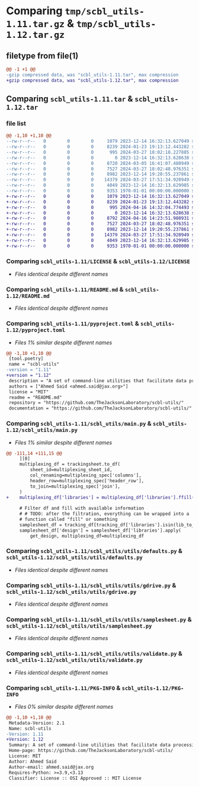 # Comparing `tmp/scbl_utils-1.11.tar.gz` & `tmp/scbl_utils-1.12.tar.gz`

## filetype from file(1)

```diff
@@ -1 +1 @@
-gzip compressed data, was "scbl_utils-1.11.tar", max compression
+gzip compressed data, was "scbl_utils-1.12.tar", max compression
```

## Comparing `scbl_utils-1.11.tar` & `scbl_utils-1.12.tar`

### file list

```diff
@@ -1,10 +1,10 @@
--rw-r--r--   0        0        0     1079 2023-12-14 16:32:13.627049 scbl_utils-1.11/LICENSE
--rw-r--r--   0        0        0     8239 2024-01-23 19:13:12.443282 scbl_utils-1.11/README.md
--rw-r--r--   0        0        0      995 2024-03-27 18:02:18.227885 scbl_utils-1.11/pyproject.toml
--rw-r--r--   0        0        0        0 2023-12-14 16:32:13.628638 scbl_utils-1.11/scbl_utils/__init__.py
--rw-r--r--   0        0        0     8720 2024-03-05 16:41:07.480949 scbl_utils-1.11/scbl_utils/main.py
--rw-r--r--   0        0        0     7527 2024-03-27 18:02:48.976351 scbl_utils-1.11/scbl_utils/utils/defaults.py
--rw-r--r--   0        0        0     8982 2023-12-14 19:20:55.237861 scbl_utils-1.11/scbl_utils/utils/gdrive.py
--rw-r--r--   0        0        0    14379 2024-03-27 17:51:34.920949 scbl_utils-1.11/scbl_utils/utils/samplesheet.py
--rw-r--r--   0        0        0     4049 2023-12-14 16:32:13.629985 scbl_utils-1.11/scbl_utils/utils/validate.py
--rw-r--r--   0        0        0     9353 1970-01-01 00:00:00.000000 scbl_utils-1.11/PKG-INFO
+-rw-r--r--   0        0        0     1079 2023-12-14 16:32:13.627049 scbl_utils-1.12/LICENSE
+-rw-r--r--   0        0        0     8239 2024-01-23 19:13:12.443282 scbl_utils-1.12/README.md
+-rw-r--r--   0        0        0      995 2024-04-16 14:32:04.774493 scbl_utils-1.12/pyproject.toml
+-rw-r--r--   0        0        0        0 2023-12-14 16:32:13.628638 scbl_utils-1.12/scbl_utils/__init__.py
+-rw-r--r--   0        0        0     8792 2024-04-16 14:23:51.980931 scbl_utils-1.12/scbl_utils/main.py
+-rw-r--r--   0        0        0     7527 2024-03-27 18:02:48.976351 scbl_utils-1.12/scbl_utils/utils/defaults.py
+-rw-r--r--   0        0        0     8982 2023-12-14 19:20:55.237861 scbl_utils-1.12/scbl_utils/utils/gdrive.py
+-rw-r--r--   0        0        0    14379 2024-03-27 17:51:34.920949 scbl_utils-1.12/scbl_utils/utils/samplesheet.py
+-rw-r--r--   0        0        0     4049 2023-12-14 16:32:13.629985 scbl_utils-1.12/scbl_utils/utils/validate.py
+-rw-r--r--   0        0        0     9353 1970-01-01 00:00:00.000000 scbl_utils-1.12/PKG-INFO
```

### Comparing `scbl_utils-1.11/LICENSE` & `scbl_utils-1.12/LICENSE`

 * *Files identical despite different names*

### Comparing `scbl_utils-1.11/README.md` & `scbl_utils-1.12/README.md`

 * *Files identical despite different names*

### Comparing `scbl_utils-1.11/pyproject.toml` & `scbl_utils-1.12/pyproject.toml`

 * *Files 1% similar despite different names*

```diff
@@ -1,10 +1,10 @@
 [tool.poetry]
 name = "scbl-utils"
-version = "1.11"
+version = "1.12"
 description = "A set of command-line utilities that facilitate data processing at the Single Cell Biology Lab at the Jackson Laboratory."
 authors = ["Ahmed Said <ahmed.said@jax.org>"]
 license = "MIT"
 readme = "README.md"
 repository = "https://github.com/TheJacksonLaboratory/scbl-utils/"
 documentation = "https://github.com/TheJacksonLaboratory/scbl-utils/"
```

### Comparing `scbl_utils-1.11/scbl_utils/main.py` & `scbl_utils-1.12/scbl_utils/main.py`

 * *Files 1% similar despite different names*

```diff
@@ -111,14 +111,15 @@
     ][0]
     multiplexing_df = trackingsheet.to_df(
         sheet_id=multiplexing_sheet_id,
         col_renaming=multiplexing_spec['columns'],
         header_row=multiplexing_spec['header_row'],
         to_join=multiplexing_spec['join'],
     )
+    multiplexing_df['libraries'] = multiplexing_df['libraries'].ffill()
 
     # Filter df and fill with available information
     # # TODO: after the filtration, everything can be wrapped into a
     # function called "fill" or something
     samplesheet_df = tracking_df[tracking_df['libraries'].isin(lib_to_fastqdir.keys())].copy()  # type: ignore
     samplesheet_df['design'] = samplesheet_df['libraries'].apply(
         get_design, multiplexing_df=multiplexing_df
```

### Comparing `scbl_utils-1.11/scbl_utils/utils/defaults.py` & `scbl_utils-1.12/scbl_utils/utils/defaults.py`

 * *Files identical despite different names*

### Comparing `scbl_utils-1.11/scbl_utils/utils/gdrive.py` & `scbl_utils-1.12/scbl_utils/utils/gdrive.py`

 * *Files identical despite different names*

### Comparing `scbl_utils-1.11/scbl_utils/utils/samplesheet.py` & `scbl_utils-1.12/scbl_utils/utils/samplesheet.py`

 * *Files identical despite different names*

### Comparing `scbl_utils-1.11/scbl_utils/utils/validate.py` & `scbl_utils-1.12/scbl_utils/utils/validate.py`

 * *Files identical despite different names*

### Comparing `scbl_utils-1.11/PKG-INFO` & `scbl_utils-1.12/PKG-INFO`

 * *Files 0% similar despite different names*

```diff
@@ -1,10 +1,10 @@
 Metadata-Version: 2.1
 Name: scbl-utils
-Version: 1.11
+Version: 1.12
 Summary: A set of command-line utilities that facilitate data processing at the Single Cell Biology Lab at the Jackson Laboratory.
 Home-page: https://github.com/TheJacksonLaboratory/scbl-utils/
 License: MIT
 Author: Ahmed Said
 Author-email: ahmed.said@jax.org
 Requires-Python: >=3.9,<3.13
 Classifier: License :: OSI Approved :: MIT License
```

